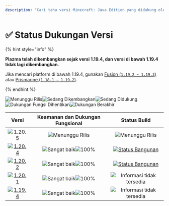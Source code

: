 ```yaml
---
description: "Cari tahu versi Minecraft: Java Edition yang didukung oleh Plazma."
---
```


# ✅ Status Dukungan Versi

{% hint style="info" %}

**Plazma telah dikembangkan sejak versi 1.19.4, dan versi di bawah 1.19.4 tidak lagi dikembangkan.**

Jika mencari platform di bawah 1.19.4, gunakan [Fusion (`1.19.2 ~ 1.19.3`)](https://github.com/RuinedTechnologyUnify/Fusion) atau [Prismarine (`1.18.1 ~ 1.19.2`)](https://github.com/PrismarineTeam/Prismarine).

{% endhint %}

[wtr]: https://badge.plazmamc.org/0/릴리스%20대기중
[ukn]: https://badge.plazmamc.org/0/Informasi%20tidak%20tersedia
[vgd]: https://badge.plazmamc.org/1/Sangat%20baik
[100]: https://badge.plazmamc.org/percent/100

![Menunggu Rilis][wtr]![Sedang Dikembangkan](https://badge.plazmamc.org/1/Sedang%20Dikembangkan)![Sedang Didukung](https://badge.plazmamc.org/2/Sedang%20Didukung)![Dukungan Fungsi Dihentikan](https://badge.plazmamc.org/6/Dukungan%20Fungsi%20Dihentikan)![Dukungan Berakhir](https://badge.plazmamc.org/4/Dukungan%20Berakhir)

|                                       Versi                                       | Keamanan    dan    Dukungan Fungsional |                                               Status Build                                               |
| :-------------------------------------------------------------------------------: | :------------------------------------: | :------------------------------------------------------------------------------------------------------: |
|                   ![1.20.5](https://badge.plazmamc.org/0/1.20.5)                  |         ![Menunggu Rilis][wtr]         |                                          ![Menunggu Rilis][wtr]                                          |
| [![1.20.4](https://badge.plazmamc.org/2/1.20.4)](https://git.plazmamc.org/1.20.4) |     ![Sangat baik][vgd]![100%][100]    | [![Status Bangunan](https://build.plazmamc.org/1.20.4)](https://build.plazmamc.org/1.20.4?redirect=true) |
| [![1.20.2](https://badge.plazmamc.org/6/1.20.2)](https://git.plazmamc.org/1.20.2) |     ![Sangat baik][vgd]![100%][100]    | [![Status Bangunan](https://build.plazmamc.org/1.20.2)](https://build.plazmamc.org/1.20.2?redirect=true) |
| [![1.20.1](https://badge.plazmamc.org/4/1.20.1)](https://git.plazmamc.org/1.20.1) |     ![Sangat baik][vgd]![100%][100]    |                                     ![Informasi tidak tersedia][ukn]                                     |
| [![1.19.4](https://badge.plazmamc.org/4/1.19.4)](https://git.plazmamc.org/1.19.4) |     ![Sangat baik][vgd]![100%][100]    |                                     ![Informasi tidak tersedia][ukn]                                     |
